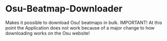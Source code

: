 # Osu-Beatmap-Downloader
Makes it possible to download Osu! beatmaps in bulk.
IMPORTANT! At this point the Application does not work because of a major change to how downloading works on the Osu website!
